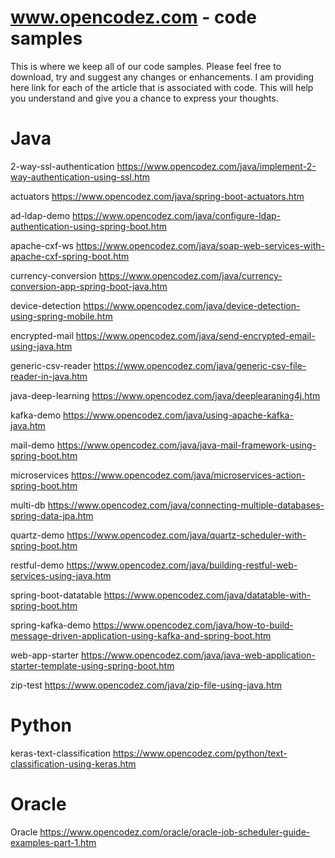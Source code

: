 # www.opencodez.com - code samples

This is where we keep all of our code samples. Please feel free to download, try and suggest any changes or enhancements.
I am providing here link for each of the article that is associated with code. This will help you understand and give you a chance to express your thoughts.

# Java
2-way-ssl-authentication		https://www.opencodez.com/java/implement-2-way-authentication-using-ssl.htm

actuators						https://www.opencodez.com/java/spring-boot-actuators.htm

ad-ldap-demo					https://www.opencodez.com/java/configure-ldap-authentication-using-spring-boot.htm

apache-cxf-ws					https://www.opencodez.com/java/soap-web-services-with-apache-cxf-spring-boot.htm

currency-conversion				https://www.opencodez.com/java/currency-conversion-app-spring-boot-java.htm

device-detection				https://www.opencodez.com/java/device-detection-using-spring-mobile.htm

encrypted-mail					https://www.opencodez.com/java/send-encrypted-email-using-java.htm

generic-csv-reader				https://www.opencodez.com/java/generic-csv-file-reader-in-java.htm

java-deep-learning				https://www.opencodez.com/java/deeplearaning4j.htm

kafka-demo						https://www.opencodez.com/java/using-apache-kafka-java.htm

mail-demo						https://www.opencodez.com/java/java-mail-framework-using-spring-boot.htm

microservices					https://www.opencodez.com/java/microservices-action-spring-boot.htm

multi-db						https://www.opencodez.com/java/connecting-multiple-databases-spring-data-jpa.htm

quartz-demo						https://www.opencodez.com/java/quartz-scheduler-with-spring-boot.htm

restful-demo					https://www.opencodez.com/java/building-restful-web-services-using-java.htm

spring-boot-datatable			https://www.opencodez.com/java/datatable-with-spring-boot.htm

spring-kafka-demo				https://www.opencodez.com/java/how-to-build-message-driven-application-using-kafka-and-spring-boot.htm

web-app-starter					https://www.opencodez.com/java/java-web-application-starter-template-using-spring-boot.htm

zip-test						https://www.opencodez.com/java/zip-file-using-java.htm			

# Python
keras-text-classification		https://www.opencodez.com/python/text-classification-using-keras.htm

# Oracle
Oracle							https://www.opencodez.com/oracle/oracle-job-scheduler-guide-examples-part-1.htm

